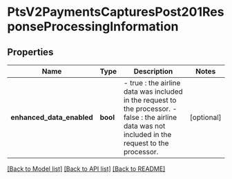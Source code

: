 # PtsV2PaymentsCapturesPost201ResponseProcessingInformation

## Properties
Name | Type | Description | Notes
------------ | ------------- | ------------- | -------------
**enhanced_data_enabled** | **bool** | - true : the airline data was included in the request to the processor. - false : the airline data was not included in the request to the processor.  | [optional] 

[[Back to Model list]](../README.md#documentation-for-models) [[Back to API list]](../README.md#documentation-for-api-endpoints) [[Back to README]](../README.md)


